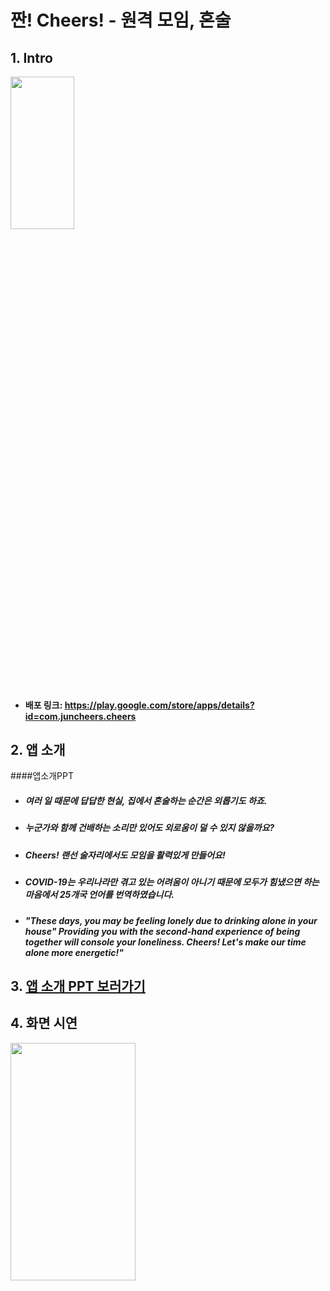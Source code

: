 # 짠! Cheers! - 원격 모임, 혼술  
## 1. Intro  
<img src="https://user-images.githubusercontent.com/72978589/166099039-83589fc9-0b49-44b9-85e0-0e5d3b49a59d.png" width="45%" height="25%" >  

* #### 배포 링크: https://play.google.com/store/apps/details?id=com.juncheers.cheers  

## 2. 앱 소개
####앱소개PPT   
* ##### 여러 일 때문에 답답한 현실, 집에서 혼술하는 순간은 외롭기도 하죠.
* ##### 누군가와 함께 건배하는 소리만 있어도 외로움이 덜 수 있지 않을까요?    
* ##### Cheers! 랜선 술자리에서도 모임을 활력있게 만들어요!
* ##### COVID-19는 우리나라만 겪고 있는 어려움이 아니기 때문에 모두가 힘냈으면 하는 마음에서 25개국 언어를 번역하였습니다.  
* ##### "These days, you may be feeling lonely due to drinking alone in your house" Providing you with the second-hand experience of being together will console your loneliness. Cheers! Let's make our time alone more energetic!"

## 3. [앱 소개 PPT 보러가기](https://github.com/lijunhyeong/Cheers/wiki/%EC%95%B1-%EC%86%8C%EA%B0%9C-PPT)  
## 4. 화면 시연  
<img src="https://user-images.githubusercontent.com/72978589/166098932-0de248a1-26ea-47e8-b3b2-2b733782f0ae.gif" width="200" height="380" >
